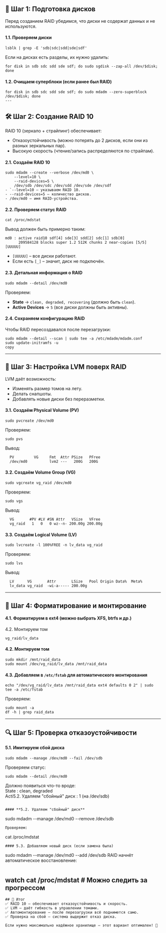 
## 🔧 Шаг 1: Подготовка дисков  
Перед созданием RAID убедимся, что диски не содержат данных и не используются.  

#### 1.1. Проверяем диски  
```
lsblk | grep -E 'sdb|sdc|sdd|sde|sdf'
```
Если на дисках есть разделы, их нужно удалить:  
```
for disk in sdb sdc sdd sde sdf; do sudo sgdisk --zap-all /dev/$disk; done
```
#### 1.2. Очищаем суперблоки (если ранее был RAID)  
```
for disk in sdb sdc sdd sde sdf; do sudo mdadm --zero-superblock /dev/$disk; done
---
```
## 🛠️ Шаг 2: Создание RAID 10  
RAID 10 (зеркало + страйпинг) обеспечивает:  
- Отказоустойчивость (можно потерять до 2 дисков, если они из разных зеркальных пар).  
- Высокую скорость (чтение/запись распределяются по страйпам).  

#### 2.1. Создаём RAID 10  
```
sudo mdadm --create --verbose /dev/md0 \
    --level=10 \
    --raid-devices=5 \
    /dev/sdb /dev/sdc /dev/sdd /dev/sde /dev/sdf
- `--level=10 – указываем RAID 10.  
- --raid-devices=5 – количество дисков.  
- /dev/md0 – имя RAID-устройства.  
```
#### **2.2. Проверяем статус RAID**  
```
cat /proc/mdstat
```
Вывод должен быть примерно таким: 
```
md0 : active raid10 sdf[4] sde[3] sdd[2] sdc[1] sdb[0]
      209584128 blocks super 1.2 512K chunks 2 near-copies [5/5] [UUUUU]
```
- `[UUUUU]` – все диски работают.  
- Если есть `[_]` – значит, диск не подключён.  

#### **2.3. Детальная информация о RAID**  
```
sudo mdadm --detail /dev/md0
```
Проверяем:  
- **State** → `clean, degraded, recovering` (должно быть `clean`).  
- **Active Devices** → `5` (все диски должны быть активны).  

#### **2.4. Сохраняем конфигурацию RAID**  
Чтобы RAID пересоздавался после перезагрузки:  
```
sudo mdadm --detail --scan | sudo tee -a /etc/mdadm/mdadm.conf
sudo update-initramfs -u
copy
```

---

## **💾 Шаг 3: Настройка LVM поверх RAID**  
LVM даёт возможность:  
- Изменять размер томов на лету.  
- Делать снапшоты.  
- Добавлять новые диски без переразметки.  

#### **3.1. Создаём Physical Volume (PV)**  
```
sudo pvcreate /dev/md0
```
Проверяем:  
```
sudo pvs
```
Вывод: 
```
  PV         VG     Fmt  Attr PSize   PFree  
  /dev/md0          lvm2 ---   200G   200G
```

#### **3.2. Создаём Volume Group (VG)**  
```
sudo vgcreate vg_raid /dev/md0
```
Проверяем:  
```
sudo vgs
```
Вывод:  
```
  VG       #PV #LV #SN Attr   VSize   VFree  
  vg_raid   1   0   0 wz--n- 200.00g 200.00g
```

#### **3.3. Создаём Logical Volume (LV)**  
```
sudo lvcreate -l 100%FREE -n lv_data vg_raid
```
Проверяем:  
```
sudo lvs
```
Вывод: 
```
  LV      VG       Attr       LSize   Pool Origin Data%  Meta%  
  lv_data vg_raid  -wi-a----- 200.00g
```

---

## **📂 Шаг 4: Форматирование и монтирование**  
#### **4.1. Форматируем в ext4 (можно выбрать XFS, btrfs и др.)**  

4.2. Монтируем том
```
vg_raid/lv_data
```

#### **4.2. Монтируем том**  
```
sudo mkdir /mnt/raid_data
sudo mount /dev/vg_raid/lv_data /mnt/raid_data
```

#### **4.3. Добавляем в `/etc/fstab` для автоматического монтирования**  
```
echo "/dev/vg_raid/lv_data /mnt/raid_data ext4 defaults 0 2" | sudo tee -a /etc/fstab
```
Проверяем:  
```
sudo mount -a
df -h | grep raid_data
```

---

## **🔍 Шаг 5: Проверка отказоустойчивости**  
#### **5.1. Имитируем сбой диска**  
```
sudo mdadm --manage /dev/md0 --fail /dev/sdb
```
Проверяем статус:  
```
sudo mdadm --detail /dev/md0
```
Должно появиться что-то вроде:  
State : clean, degraded  
Acti5.2. Удаляем "сбойный" диск : 1 (на /dev/sdb)
```

#### **5.2. Удаляем "сбойный" диск**  
```
sudo mdadm --manage /dev/md0 --remove /dev/sdb
```
Проверяем:  
```
cat /proc/mdstat
```
#### 5.3. Добавляем новый диск (если замена была)  
```
sudo mdadm --manage /dev/md0 --add /dev/sdb
RAID начнёт автоматическое восстановление:  
```
```
watch cat /proc/mdstat  # Можно следить за прогрессом
---
```
## 📌 Итог  
✅ RAID 10 – обеспечивает отказоустойчивость и скорость.  
✅ LVM – даёт гибкость в управлении томами.  
✅ Автомонтирование – после перезагрузки всё поднимется само.  
✅ Проверка на сбой – система выдержит отказ диска.  

Если нужно максимально надёжное хранилище – этот вариант оптимален! 🚀

